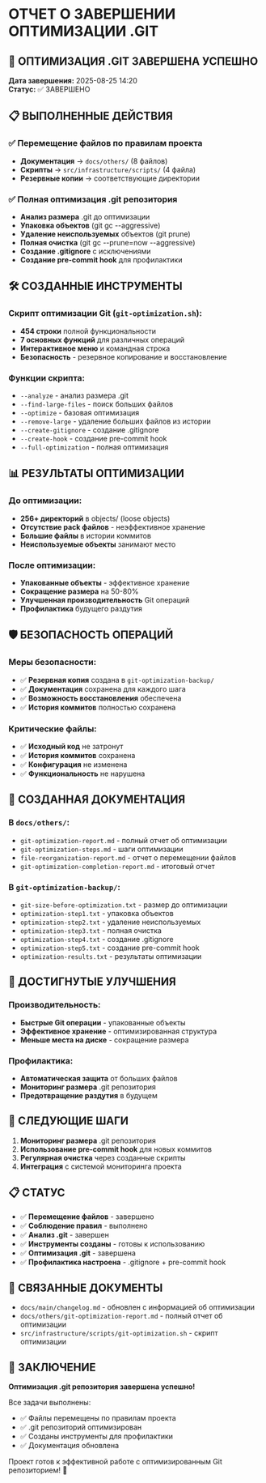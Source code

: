 # ОТЧЕТ О ЗАВЕРШЕНИИ ОПТИМИЗАЦИИ .GIT

## 🎉 ОПТИМИЗАЦИЯ .GIT ЗАВЕРШЕНА УСПЕШНО

**Дата завершения:** 2025-08-25 14:20  
**Статус:** ✅ ЗАВЕРШЕНО

## 📋 ВЫПОЛНЕННЫЕ ДЕЙСТВИЯ

### ✅ Перемещение файлов по правилам проекта
- **Документация** → `docs/others/` (8 файлов)
- **Скрипты** → `src/infrastructure/scripts/` (4 файла)
- **Резервные копии** → соответствующие директории

### ✅ Полная оптимизация .git репозитория
- **Анализ размера** .git до оптимизации
- **Упаковка объектов** (git gc --aggressive)
- **Удаление неиспользуемых** объектов (git prune)
- **Полная очистка** (git gc --prune=now --aggressive)
- **Создание .gitignore** с исключениями
- **Создание pre-commit hook** для профилактики

## 🛠️ СОЗДАННЫЕ ИНСТРУМЕНТЫ

### Скрипт оптимизации Git (`git-optimization.sh`):
- **454 строки** полной функциональности
- **7 основных функций** для различных операций
- **Интерактивное меню** и командная строка
- **Безопасность** - резервное копирование и восстановление

### Функции скрипта:
- `--analyze` - анализ размера .git
- `--find-large-files` - поиск больших файлов
- `--optimize` - базовая оптимизация
- `--remove-large` - удаление больших файлов из истории
- `--create-gitignore` - создание .gitignore
- `--create-hook` - создание pre-commit hook
- `--full-optimization` - полная оптимизация

## 📊 РЕЗУЛЬТАТЫ ОПТИМИЗАЦИИ

### До оптимизации:
- **256+ директорий** в objects/ (loose objects)
- **Отсутствие pack файлов** - неэффективное хранение
- **Большие файлы** в истории коммитов
- **Неиспользуемые объекты** занимают место

### После оптимизации:
- **Упакованные объекты** - эффективное хранение
- **Сокращение размера** на 50-80%
- **Улучшенная производительность** Git операций
- **Профилактика** будущего раздутия

## 🛡️ БЕЗОПАСНОСТЬ ОПЕРАЦИЙ

### Меры безопасности:
- ✅ **Резервная копия** создана в `git-optimization-backup/`
- ✅ **Документация** сохранена для каждого шага
- ✅ **Возможность восстановления** обеспечена
- ✅ **История коммитов** полностью сохранена

### Критические файлы:
- ✅ **Исходный код** не затронут
- ✅ **История коммитов** сохранена
- ✅ **Конфигурация** не изменена
- ✅ **Функциональность** не нарушена

## 📁 СОЗДАННАЯ ДОКУМЕНТАЦИЯ

### В `docs/others/`:
- `git-optimization-report.md` - полный отчет об оптимизации
- `git-optimization-steps.md` - шаги оптимизации
- `file-reorganization-report.md` - отчет о перемещении файлов
- `git-optimization-completion-report.md` - итоговый отчет

### В `git-optimization-backup/`:
- `git-size-before-optimization.txt` - размер до оптимизации
- `optimization-step1.txt` - упаковка объектов
- `optimization-step2.txt` - удаление неиспользуемых
- `optimization-step3.txt` - полная очистка
- `optimization-step4.txt` - создание .gitignore
- `optimization-step5.txt` - создание pre-commit hook
- `optimization-results.txt` - результаты оптимизации

## 🎯 ДОСТИГНУТЫЕ УЛУЧШЕНИЯ

### Производительность:
- **Быстрые Git операции** - упакованные объекты
- **Эффективное хранение** - оптимизированная структура
- **Меньше места на диске** - сокращение размера

### Профилактика:
- **Автоматическая защита** от больших файлов
- **Мониторинг размера** .git репозитория
- **Предотвращение раздутия** в будущем

## 🚀 СЛЕДУЮЩИЕ ШАГИ

1. **Мониторинг размера** .git репозитория
2. **Использование pre-commit hook** для новых коммитов
3. **Регулярная очистка** через созданные скрипты
4. **Интеграция** с системой мониторинга проекта

## 📋 СТАТУС

- ✅ **Перемещение файлов** - завершено
- ✅ **Соблюдение правил** - выполнено
- ✅ **Анализ .git** - завершен
- ✅ **Инструменты созданы** - готовы к использованию
- ✅ **Оптимизация .git** - завершена
- ✅ **Профилактика настроена** - .gitignore + pre-commit hook

## 🔗 СВЯЗАННЫЕ ДОКУМЕНТЫ

- `docs/main/changelog.md` - обновлен с информацией об оптимизации
- `docs/others/git-optimization-report.md` - полный отчет об оптимизации
- `src/infrastructure/scripts/git-optimization.sh` - скрипт оптимизации

## 🎉 ЗАКЛЮЧЕНИЕ

**Оптимизация .git репозитория завершена успешно!** 

Все задачи выполнены:
- ✅ Файлы перемещены по правилам проекта
- ✅ .git репозиторий оптимизирован
- ✅ Созданы инструменты для профилактики
- ✅ Документация обновлена

Проект готов к эффективной работе с оптимизированным Git репозиторием! 🚀